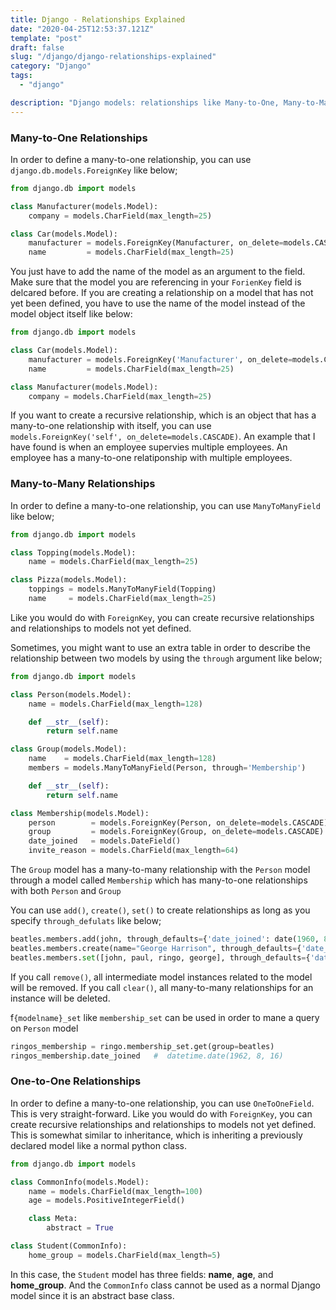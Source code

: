 ```yaml
---
title: Django - Relationships Explained
date: "2020-04-25T12:53:37.121Z"
template: "post"
draft: false
slug: "/django/django-relationships-explained"
category: "Django"
tags:
  - "django"

description: "Django models: relationships like Many-to-One, Many-to-Many, and One-to-One explained"
---
```


### Many-to-One Relationships

In order to define a many-to-one relationship, you can use `django.db.models.ForeignKey` like below;

```python
from django.db import models

class Manufacturer(models.Model):
    company = models.CharField(max_length=25)

class Car(models.Model):
    manufacturer = models.ForeignKey(Manufacturer, on_delete=models.CASCADE)
    name         = models.CharField(max_length=25)
```

You just have to add the name of the model as an argument to the field. Make sure that the model you are referencing in your `ForienKey` field is delcared before. If you are creating a relationship on a model that has not yet been defined, you have to use the name of the model instead of the model object itself like below:

```python
from django.db import models

class Car(models.Model):
    manufacturer = models.ForeignKey('Manufacturer', on_delete=models.CASCADE)
    name         = models.CharField(max_length=25)

class Manufacturer(models.Model):
    company = models.CharField(max_length=25)
```

If you want to create a recursive relationship, which is an object that has a many-to-one relationship with itself, you can use `models.ForeignKey('self', on_delete=models.CASCADE)`. An example that I have found is when an employee supervies multiple employees. An employee has a many-to-one relatiponship with multiple employees.

### Many-to-Many Relationships

In order to define a many-to-one relationship, you can use `ManyToManyField` like below;

```python
from django.db import models

class Topping(models.Model):
    name = models.CharField(max_length=25)

class Pizza(models.Model):
    toppings = models.ManyToManyField(Topping)
    name     = models.CharField(max_length=25)
```

Like you would do with `ForeignKey`, you can create recursive relationships and relationships to models not yet defined.

Sometimes, you might want to use an extra table in order to describe the relationship between two models by using the `through` argument like below;

```python
from django.db import models

class Person(models.Model):
    name = models.CharField(max_length=128)

    def __str__(self):
        return self.name

class Group(models.Model):
    name    = models.CharField(max_length=128)
    members = models.ManyToManyField(Person, through='Membership')

    def __str__(self):
        return self.name

class Membership(models.Model):
    person        = models.ForeignKey(Person, on_delete=models.CASCADE)
    group         = models.ForeignKey(Group, on_delete=models.CASCADE)
    date_joined   = models.DateField()
    invite_reason = models.CharField(max_length=64)
```

The `Group` model has a many-to-many relationship with the `Person` model through a model called `Membership` which has many-to-one relationships with both `Person` and `Group`

You can use `add()`, `create()`, `set()` to create relationships as long as you specify `through_defulats` like below;

```python
beatles.members.add(john, through_defaults={'date_joined': date(1960, 8, 1)})
beatles.members.create(name="George Harrison", through_defaults={'date_joined': date(1960, 8, 1)})
beatles.members.set([john, paul, ringo, george], through_defaults={'date_joined': date(1960, 8, 1)})
```

If you call `remove()`, all intermediate model instances related to the model will be removed. If you call `clear()`, all many-to-many relationships for an instance will be deleted.

f`{modelname}_set` like `membership_set` can be used in order to mane a query on `Person` model

```python
ringos_membership = ringo.membership_set.get(group=beatles)
ringos_membership.date_joined   #  datetime.date(1962, 8, 16)
```

### One-to-One Relationships

In order to define a many-to-one relationship, you can use `OneToOneField`. This is very straight-forward. Like you would do with `ForeignKey`, you can create recursive relationships and relationships to models not yet defined. This is somewhat similar to inheritance, which is inheriting a previously declared model like a normal python class.

```python
from django.db import models

class CommonInfo(models.Model):
    name = models.CharField(max_length=100)
    age = models.PositiveIntegerField()

    class Meta:
        abstract = True

class Student(CommonInfo):
    home_group = models.CharField(max_length=5)
```

In this case, the `Student` model has three fields: **name**, **age**, and **home_group**. And the `CommonInfo` class cannot be used as a normal Django model since it is an abstract base class.
